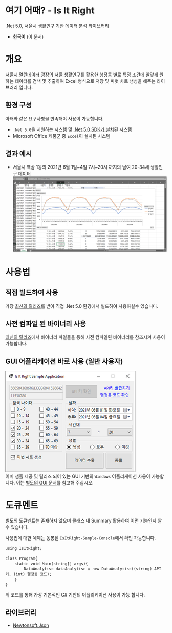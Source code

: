 # 여기 어때? - Is It Right
.Net 5.0, 서울시 생활인구 기반 데이터 분석 라이브러리

- **한국어** (이 문서)

# 개요
[서울시 열린데이터 광장](https://data.seoul.go.kr)의 [서울 생활인구](https://data.seoul.go.kr/dataVisual/seoul/seoulLivingPopulation.do)를 활용한 행정동 별로 특정 조건에 알맞게 원하는 데이터를 검색 및 추출하여 Excel 형식으로 저장 및 피벗 차트 생성을 해주는 라이브러리 입니다.

## 환경 구성
아래와 같은 요구사항을 만족해야 사용이 가능합니다.

- `.Net 5.0`을 지원하는 시스템 및 [.Net 5.0 SDK가 설치](https://dotnet.microsoft.com/download/dotnet/5.0)된 시스템
- Microsoft Office 제품군 중 `Excel`이 설치된 시스템

## 결과 예시
- 서울시 역삼 1동의 2021년 6월 1일~4일 7시~20시 까지의 남여 20-34세 생활인구 데이터
![](Sample_Result.png)

# 사용법
## 직접 빌드하여 사용
가장 [최신의 릴리즈](https://github.com/icaros7/IsItRight/releases/latest)를 받아 직접 .Net 5.0 환경에서 빌드하여 사용하실수 있습니다.

## 사전 컴파일 된 바이너리 사용
[최신의 릴리즈](https://github.com/icaros7/IsItRight/releases/latest)에서 바이너리 파일들을 통해 사전 컴파일된 바이너리를 참조시켜 사용이 가능합니다.

## GUI 어플리케이션 바로 사용 (일반 사용자)
![](Sample_WinForm_Screenshot.png)   
이미 샘플 제공 및 릴리즈 되어 있는 GUI 기반의 `Windows` 어플리케이션 사용이 가능합니다. 이는 [별도의 GUI 문서](readme_gui.md)를 참고해 주십시오.

# 도큐멘트
별도의 도큐멘트는 존재하지 않으며 클래스 내 Summary 활용하여 어떤 기능인지 알 수 있습니다.

사용법에 대한 예제는 동봉된 `IsItRight-Sample-Console`에서 확인 가능합니다.

    using IsItRight;

    class Program{
        static void Main(string[] args){
            DataAnalytisc dataAnalytisc = new DataAnalytisc((string) API키, (int) 행정동 코드);
        }
    }

위 코드를 통해 가장 기본적인 C# 기반의 어플리케이션 사용이 가능 합니다.

## 라이브러리
- [Newtonsoft.Json](https://docs.microsoft.com/ko-kr/gaming/playfab/sdks/unity3d/licenses/newtonsoft-json-license)
